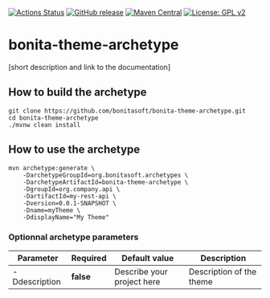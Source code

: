[![Actions Status](https://github.com/bonitasoft/bonita-theme-archetype/workflows/Build/badge.svg)](https://github.com/bonitasoft/bonita-theme-archetype/actions?query=workflow%3ABuild)
[![GitHub release](https://img.shields.io/github/v/release/bonitasoft/bonita-theme-archetype?color=blue&label=Release&include_prereleases)](https://github.com/bonitasoft/bonita-theme-archetype/releases)
[![Maven Central](https://img.shields.io/maven-central/v/org.bonitasoft.archetypes/bonita-theme-archetype.svg?label=Maven%20Central&color=orange)](https://search.maven.org/search?q=g:%22org.bonitasoft.archetypes%22%20AND%20a:%22bonita-theme-archetype%22)
[![License: GPL v2](https://img.shields.io/badge/License-GPL%20v2-yellow.svg)](https://www.gnu.org/licenses/old-licenses/gpl-2.0.en.html)

# bonita-theme-archetype

[short description and link to the documentation]

## How to build the archetype

```
git clone https://github.com/bonitasoft/bonita-theme-archetype.git
cd bonita-theme-archetype
./mvnw clean install
```

## How to use the archetype

```
mvn archetype:generate \
    -DarchetypeGroupId=org.bonitasoft.archetypes \
    -DarchetypeArtifactId=bonita-theme-archetype \
    -DgroupId=org.company.api \
    -DartifactId=my-rest-api \
    -Dversion=0.0.1-SNAPSHOT \
    -Dname=myTheme \
    -DdisplayName="My Theme" 
```

### Optionnal archetype parameters


| Parameter         | Required   | Default value                     | Description                                                                            										   |
| ------------------|------------|-----------------------------------|-------------------------|
| -Ddescription     | __false__  |     Describe your project here    | Description of the theme|
 
